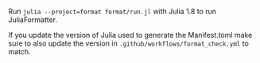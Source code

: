 Run `julia --project=format format/run.jl` with Julia 1.8 to run JuliaFormatter.

If you update the version of Julia used to generate the Manifest.toml make sure to also update the version in `.github/workflows/format_check.yml` to match.